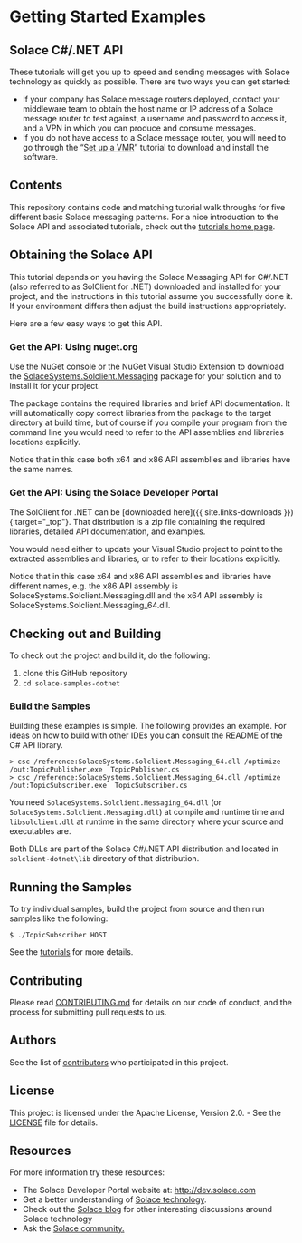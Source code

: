# Getting Started Examples
## Solace C#/.NET API

These tutorials will get you up to speed and sending messages with Solace technology as quickly as possible. There are two ways you can get started:

- If your company has Solace message routers deployed, contact your middleware team to obtain the host name or IP address of a Solace message router to test against, a username and password to access it, and a VPN in which you can produce and consume messages.
- If you do not have access to a Solace message router, you will need to go through the “[Set up a VMR](http://docs.solace.com/Solace-VMR-Set-Up/Setting-Up-VMRs.htm)” tutorial to download and install the software.

## Contents

This repository contains code and matching tutorial walk throughs for five different basic Solace messaging patterns. For a nice introduction to the Solace API and associated tutorials, check out the [tutorials home page](https://solacesamples.github.io/solace-samples-dotnet/).

## Obtaining the Solace API

This tutorial depends on you having the Solace Messaging API for C#/.NET (also referred to as SolClient for .NET) downloaded and installed for your project, and the instructions in this tutorial assume you successfully done it. If your environment differs then adjust the build instructions appropriately.

Here are a few easy ways to get this API.

### Get the API: Using nuget.org

Use the NuGet console or the NuGet Visual Studio Extension to download the [SolaceSystems.Solclient.Messaging](http://nuget.org/packages/SolaceSystems.Solclient.Messaging/) package for your solution and to install it for your project.

The package contains the required libraries and brief API documentation. It will automatically copy correct libraries from the package to the target directory at build time, but of course if you compile your program from the command line you would need to refer to the API assemblies and libraries locations explicitly.

Notice that in this case both x64 and x86 API assemblies and libraries have the same names.

### Get the API: Using the Solace Developer Portal

The SolClient for .NET can be [downloaded here]({{ site.links-downloads }}){:target="_top"}. That distribution is a zip file containing the required libraries, detailed API documentation, and examples.

You would need either to update your Visual Studio project to point to the extracted assemblies and libraries, or to refer to their locations explicitly.

Notice that in this case x64 and x86 API assemblies and libraries have different names, e.g. the x86 API assembly is SolaceSystems.Solclient.Messaging.dll and the x64 API assembly is SolaceSystems.Solclient.Messaging_64.dll.

## Checking out and Building

To check out the project and build it, do the following:

  1. clone this GitHub repository
  1. `cd solace-samples-dotnet`

### Build the Samples

Building these examples is simple. The following provides an example. For ideas on how to build with other IDEs you can consult the README of the C# API library.

```
> csc /reference:SolaceSystems.Solclient.Messaging_64.dll /optimize /out:TopicPublisher.exe  TopicPublisher.cs
> csc /reference:SolaceSystems.Solclient.Messaging_64.dll /optimize /out:TopicSubscriber.exe  TopicSubscriber.cs
```

You need `SolaceSystems.Solclient.Messaging_64.dll` (or `SolaceSystems.Solclient.Messaging.dll`) at compile and runtime time and `libsolclient.dll` at runtime in the same directory where your source and executables are.

Both DLLs are part of the Solace C#/.NET API distribution and located in `solclient-dotnet\lib` directory of that distribution.

## Running the Samples

To try individual samples, build the project from source and then run samples like the following:

```
$ ./TopicSubscriber HOST

```

See the [tutorials](https://solacesamples.github.io/solace-samples-dotnet/) for more details.

## Contributing

Please read [CONTRIBUTING.md](CONTRIBUTING.md) for details on our code of conduct, and the process for submitting pull requests to us.

## Authors

See the list of [contributors](https://github.com/SolaceSamples/solace-samples-dotnet/contributors) who participated in this project.

## License

This project is licensed under the Apache License, Version 2.0. - See the [LICENSE](LICENSE) file for details.

## Resources

For more information try these resources:

- The Solace Developer Portal website at: http://dev.solace.com
- Get a better understanding of [Solace technology](http://dev.solace.com/tech/).
- Check out the [Solace blog](http://dev.solace.com/blog/) for other interesting discussions around Solace technology
- Ask the [Solace community.](http://dev.solace.com/community/)
